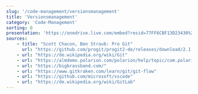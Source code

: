 ```yaml
---
slug: '/code-management/versionsmanagement'
title: 'Versionsmanagement'
category: 'Code-Management'
sorting: 0
presentation: 'https://onedrive.live.com/embed?resid=77FF6CBF13D23430%21108927&authkey=%21AGkA-O_BHQNnDHc&em=2&wdAr=1.7777777777777777'
sources:
    - title: "Scott Chacon, Ben Straub: Pro Git"
      url: "https://github.com/progit/progit2-de/releases/download/2.1.201/progit.pdf"
    - url: "https://de.wikipedia.org/wiki/Git"
    - url: "https://almdemo.polarion.com/polarion/help/topic/com.polarion.xray.doc.user/graphics/common/graphicLibrary/Help/merge_request_details_new.png"
    - url: "https://bigbrassband.com/"
    - url: "https://www.gitkraken.com/learn/git/git-flow"
    - url: "https://github.com/microsoft/vscode"
    - url: "https://de.wikipedia.org/wiki/GitLab"
---
```

